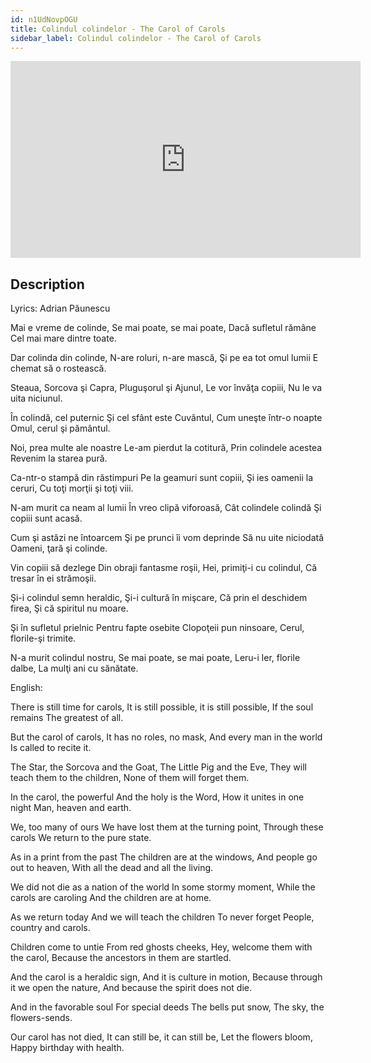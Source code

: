 ```yaml
---
id: n1UdNovpOGU
title: Colindul colindelor - The Carol of Carols
sidebar_label: Colindul colindelor - The Carol of Carols
---
```


<iframe
  width="560"
  height="315"
  src="https://www.youtube.com/embed/n1UdNovpOGU"
  title="YouTube video player"
  frameborder="0"
  allow="accelerometer; autoplay; clipboard-write; encrypted-media; gyroscope; picture-in-picture; web-share"
  referrerpolicy="strict-origin-when-cross-origin"
  allowfullscreen
></iframe>

## Description

Lyrics: Adrian Păunescu

Mai e vreme de colinde,
Se mai poate, se mai poate,
Dacă sufletul rămâne
Cel mai mare dintre toate.

Dar colinda din colinde,
N-are roluri, n-are mască,
Şi pe ea tot omul lumii
E chemat să o rostească.

Steaua, Sorcova şi Capra,
Pluguşorul şi Ajunul,
Le vor învăţa copiii,
Nu le va uita niciunul.

În colindă, cel puternic
Şi cel sfânt este Cuvântul,
Cum uneşte într-o noapte
Omul, cerul şi pământul.

Noi, prea multe ale noastre
Le-am pierdut la cotitură,
Prin colindele acestea
Revenim la starea pură.

Ca-ntr-o stampă din răstimpuri
Pe la geamuri sunt copiii,
Şi ies oamenii la ceruri,
Cu toţi morţii şi toţi viii.

N-am murit ca neam al lumii
În vreo clipă viforoasă,
Cât colindele colindă
Şi copiii sunt acasă.

Cum şi astăzi ne întoarcem
Şi pe prunci îi vom deprinde
Să nu uite niciodată
Oameni, ţară şi colinde.

Vin copiii să dezlege
Din obraji fantasme roşii,
Hei, primiţi-i cu colindul,
Că tresar în ei strămoşii.

Şi-i colindul semn heraldic,
Şi-i cultură în mişcare,
Că prin el deschidem firea,
Şi că spiritul nu moare.

Şi în sufletul prielnic
Pentru fapte osebite
Clopoţeii pun ninsoare,
Cerul, florile-şi trimite.

N-a murit colindul nostru,
Se mai poate, se mai poate,
Leru-i ler, florile dalbe,
La mulţi ani cu sănătate.

English:

There is still time for carols,
It is still possible, it is still possible,
If the soul remains
The greatest of all.

But the carol of carols,
It has no roles, no mask,
And every man in the world
Is called to recite it.

The Star, the Sorcova and the Goat,
The Little Pig and the Eve,
They will teach them to the children,
None of them will forget them.

In the carol, the powerful
And the holy is the Word,
How it unites in one night
Man, heaven and earth.

We, too many of ours
We have lost them at the turning point,
Through these carols
We return to the pure state.

As in a print from the past
The children are at the windows,
And people go out to heaven,
With all the dead and all the living.

We did not die as a nation of the world
In some stormy moment,
While the carols are caroling
And the children are at home.

As we return today
And we will teach the children
To never forget
People, country and carols.

Children come to untie
From red ghosts cheeks,
Hey, welcome them with the carol,
Because the ancestors in them are startled.

And the carol is a heraldic sign,
And it is culture in motion,
Because through it we open the nature,
And because the spirit does not die.

And in the favorable soul
For special deeds
The bells put snow,
The sky, the flowers-sends.

Our carol has not died,
It can still be, it can still be,
Let the flowers bloom,
Happy birthday with health.
